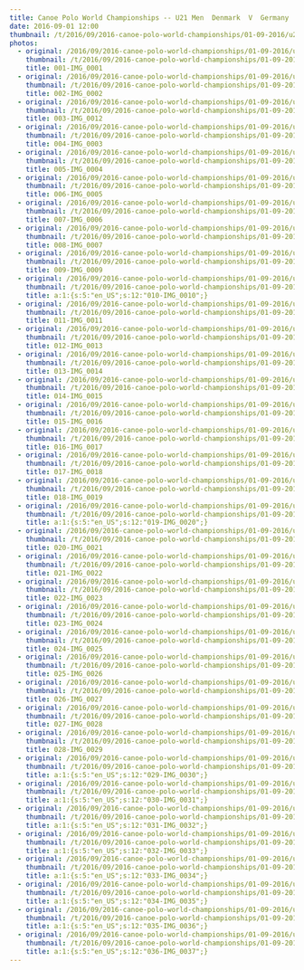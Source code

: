 ```yaml
---
title: Canoe Polo World Championships -- U21 Men  Denmark  V  Germany
date: 2016-09-01 12:00
thumbnail: /t/2016/09/2016-canoe-polo-world-championships/01-09-2016/u21-men-denmark-v-germany/001-img_0001.jpg
photos:
  - original: /2016/09/2016-canoe-polo-world-championships/01-09-2016/u21-men-denmark-v-germany/001-img_0001.jpg
    thumbnail: /t/2016/09/2016-canoe-polo-world-championships/01-09-2016/u21-men-denmark-v-germany/001-img_0001.jpg
    title: 001-IMG_0001
  - original: /2016/09/2016-canoe-polo-world-championships/01-09-2016/u21-men-denmark-v-germany/002-img_0002.jpg
    thumbnail: /t/2016/09/2016-canoe-polo-world-championships/01-09-2016/u21-men-denmark-v-germany/002-img_0002.jpg
    title: 002-IMG_0002
  - original: /2016/09/2016-canoe-polo-world-championships/01-09-2016/u21-men-denmark-v-germany/003-img_0012.jpg
    thumbnail: /t/2016/09/2016-canoe-polo-world-championships/01-09-2016/u21-men-denmark-v-germany/003-img_0012.jpg
    title: 003-IMG_0012
  - original: /2016/09/2016-canoe-polo-world-championships/01-09-2016/u21-men-denmark-v-germany/004-img_0003.jpg
    thumbnail: /t/2016/09/2016-canoe-polo-world-championships/01-09-2016/u21-men-denmark-v-germany/004-img_0003.jpg
    title: 004-IMG_0003
  - original: /2016/09/2016-canoe-polo-world-championships/01-09-2016/u21-men-denmark-v-germany/005-img_0004.jpg
    thumbnail: /t/2016/09/2016-canoe-polo-world-championships/01-09-2016/u21-men-denmark-v-germany/005-img_0004.jpg
    title: 005-IMG_0004
  - original: /2016/09/2016-canoe-polo-world-championships/01-09-2016/u21-men-denmark-v-germany/006-img_0005.jpg
    thumbnail: /t/2016/09/2016-canoe-polo-world-championships/01-09-2016/u21-men-denmark-v-germany/006-img_0005.jpg
    title: 006-IMG_0005
  - original: /2016/09/2016-canoe-polo-world-championships/01-09-2016/u21-men-denmark-v-germany/007-img_0006.jpg
    thumbnail: /t/2016/09/2016-canoe-polo-world-championships/01-09-2016/u21-men-denmark-v-germany/007-img_0006.jpg
    title: 007-IMG_0006
  - original: /2016/09/2016-canoe-polo-world-championships/01-09-2016/u21-men-denmark-v-germany/008-img_0007.jpg
    thumbnail: /t/2016/09/2016-canoe-polo-world-championships/01-09-2016/u21-men-denmark-v-germany/008-img_0007.jpg
    title: 008-IMG_0007
  - original: /2016/09/2016-canoe-polo-world-championships/01-09-2016/u21-men-denmark-v-germany/009-img_0009.jpg
    thumbnail: /t/2016/09/2016-canoe-polo-world-championships/01-09-2016/u21-men-denmark-v-germany/009-img_0009.jpg
    title: 009-IMG_0009
  - original: /2016/09/2016-canoe-polo-world-championships/01-09-2016/u21-men-denmark-v-germany/010-img_0010.jpg
    thumbnail: /t/2016/09/2016-canoe-polo-world-championships/01-09-2016/u21-men-denmark-v-germany/010-img_0010.jpg
    title: a:1:{s:5:"en_US";s:12:"010-IMG_0010";}
  - original: /2016/09/2016-canoe-polo-world-championships/01-09-2016/u21-men-denmark-v-germany/011-img_0011.jpg
    thumbnail: /t/2016/09/2016-canoe-polo-world-championships/01-09-2016/u21-men-denmark-v-germany/011-img_0011.jpg
    title: 011-IMG_0011
  - original: /2016/09/2016-canoe-polo-world-championships/01-09-2016/u21-men-denmark-v-germany/012-img_0013.jpg
    thumbnail: /t/2016/09/2016-canoe-polo-world-championships/01-09-2016/u21-men-denmark-v-germany/012-img_0013.jpg
    title: 012-IMG_0013
  - original: /2016/09/2016-canoe-polo-world-championships/01-09-2016/u21-men-denmark-v-germany/013-img_0014.jpg
    thumbnail: /t/2016/09/2016-canoe-polo-world-championships/01-09-2016/u21-men-denmark-v-germany/013-img_0014.jpg
    title: 013-IMG_0014
  - original: /2016/09/2016-canoe-polo-world-championships/01-09-2016/u21-men-denmark-v-germany/014-img_0015.jpg
    thumbnail: /t/2016/09/2016-canoe-polo-world-championships/01-09-2016/u21-men-denmark-v-germany/014-img_0015.jpg
    title: 014-IMG_0015
  - original: /2016/09/2016-canoe-polo-world-championships/01-09-2016/u21-men-denmark-v-germany/015-img_0016.jpg
    thumbnail: /t/2016/09/2016-canoe-polo-world-championships/01-09-2016/u21-men-denmark-v-germany/015-img_0016.jpg
    title: 015-IMG_0016
  - original: /2016/09/2016-canoe-polo-world-championships/01-09-2016/u21-men-denmark-v-germany/016-img_0017.jpg
    thumbnail: /t/2016/09/2016-canoe-polo-world-championships/01-09-2016/u21-men-denmark-v-germany/016-img_0017.jpg
    title: 016-IMG_0017
  - original: /2016/09/2016-canoe-polo-world-championships/01-09-2016/u21-men-denmark-v-germany/017-img_0018.jpg
    thumbnail: /t/2016/09/2016-canoe-polo-world-championships/01-09-2016/u21-men-denmark-v-germany/017-img_0018.jpg
    title: 017-IMG_0018
  - original: /2016/09/2016-canoe-polo-world-championships/01-09-2016/u21-men-denmark-v-germany/018-img_0019.jpg
    thumbnail: /t/2016/09/2016-canoe-polo-world-championships/01-09-2016/u21-men-denmark-v-germany/018-img_0019.jpg
    title: 018-IMG_0019
  - original: /2016/09/2016-canoe-polo-world-championships/01-09-2016/u21-men-denmark-v-germany/019-img_0020.jpg
    thumbnail: /t/2016/09/2016-canoe-polo-world-championships/01-09-2016/u21-men-denmark-v-germany/019-img_0020.jpg
    title: a:1:{s:5:"en_US";s:12:"019-IMG_0020";}
  - original: /2016/09/2016-canoe-polo-world-championships/01-09-2016/u21-men-denmark-v-germany/020-img_0021.jpg
    thumbnail: /t/2016/09/2016-canoe-polo-world-championships/01-09-2016/u21-men-denmark-v-germany/020-img_0021.jpg
    title: 020-IMG_0021
  - original: /2016/09/2016-canoe-polo-world-championships/01-09-2016/u21-men-denmark-v-germany/021-img_0022.jpg
    thumbnail: /t/2016/09/2016-canoe-polo-world-championships/01-09-2016/u21-men-denmark-v-germany/021-img_0022.jpg
    title: 021-IMG_0022
  - original: /2016/09/2016-canoe-polo-world-championships/01-09-2016/u21-men-denmark-v-germany/022-img_0023.jpg
    thumbnail: /t/2016/09/2016-canoe-polo-world-championships/01-09-2016/u21-men-denmark-v-germany/022-img_0023.jpg
    title: 022-IMG_0023
  - original: /2016/09/2016-canoe-polo-world-championships/01-09-2016/u21-men-denmark-v-germany/023-img_0024.jpg
    thumbnail: /t/2016/09/2016-canoe-polo-world-championships/01-09-2016/u21-men-denmark-v-germany/023-img_0024.jpg
    title: 023-IMG_0024
  - original: /2016/09/2016-canoe-polo-world-championships/01-09-2016/u21-men-denmark-v-germany/024-img_0025.jpg
    thumbnail: /t/2016/09/2016-canoe-polo-world-championships/01-09-2016/u21-men-denmark-v-germany/024-img_0025.jpg
    title: 024-IMG_0025
  - original: /2016/09/2016-canoe-polo-world-championships/01-09-2016/u21-men-denmark-v-germany/025-img_0026.jpg
    thumbnail: /t/2016/09/2016-canoe-polo-world-championships/01-09-2016/u21-men-denmark-v-germany/025-img_0026.jpg
    title: 025-IMG_0026
  - original: /2016/09/2016-canoe-polo-world-championships/01-09-2016/u21-men-denmark-v-germany/026-img_0027.jpg
    thumbnail: /t/2016/09/2016-canoe-polo-world-championships/01-09-2016/u21-men-denmark-v-germany/026-img_0027.jpg
    title: 026-IMG_0027
  - original: /2016/09/2016-canoe-polo-world-championships/01-09-2016/u21-men-denmark-v-germany/027-img_0028.jpg
    thumbnail: /t/2016/09/2016-canoe-polo-world-championships/01-09-2016/u21-men-denmark-v-germany/027-img_0028.jpg
    title: 027-IMG_0028
  - original: /2016/09/2016-canoe-polo-world-championships/01-09-2016/u21-men-denmark-v-germany/028-img_0029.jpg
    thumbnail: /t/2016/09/2016-canoe-polo-world-championships/01-09-2016/u21-men-denmark-v-germany/028-img_0029.jpg
    title: 028-IMG_0029
  - original: /2016/09/2016-canoe-polo-world-championships/01-09-2016/u21-men-denmark-v-germany/029-img_0030.jpg
    thumbnail: /t/2016/09/2016-canoe-polo-world-championships/01-09-2016/u21-men-denmark-v-germany/029-img_0030.jpg
    title: a:1:{s:5:"en_US";s:12:"029-IMG_0030";}
  - original: /2016/09/2016-canoe-polo-world-championships/01-09-2016/u21-men-denmark-v-germany/030-img_0031.jpg
    thumbnail: /t/2016/09/2016-canoe-polo-world-championships/01-09-2016/u21-men-denmark-v-germany/030-img_0031.jpg
    title: a:1:{s:5:"en_US";s:12:"030-IMG_0031";}
  - original: /2016/09/2016-canoe-polo-world-championships/01-09-2016/u21-men-denmark-v-germany/031-img_0032.jpg
    thumbnail: /t/2016/09/2016-canoe-polo-world-championships/01-09-2016/u21-men-denmark-v-germany/031-img_0032.jpg
    title: a:1:{s:5:"en_US";s:12:"031-IMG_0032";}
  - original: /2016/09/2016-canoe-polo-world-championships/01-09-2016/u21-men-denmark-v-germany/032-img_0033.jpg
    thumbnail: /t/2016/09/2016-canoe-polo-world-championships/01-09-2016/u21-men-denmark-v-germany/032-img_0033.jpg
    title: a:1:{s:5:"en_US";s:12:"032-IMG_0033";}
  - original: /2016/09/2016-canoe-polo-world-championships/01-09-2016/u21-men-denmark-v-germany/033-img_0034.jpg
    thumbnail: /t/2016/09/2016-canoe-polo-world-championships/01-09-2016/u21-men-denmark-v-germany/033-img_0034.jpg
    title: a:1:{s:5:"en_US";s:12:"033-IMG_0034";}
  - original: /2016/09/2016-canoe-polo-world-championships/01-09-2016/u21-men-denmark-v-germany/034-img_0035.jpg
    thumbnail: /t/2016/09/2016-canoe-polo-world-championships/01-09-2016/u21-men-denmark-v-germany/034-img_0035.jpg
    title: a:1:{s:5:"en_US";s:12:"034-IMG_0035";}
  - original: /2016/09/2016-canoe-polo-world-championships/01-09-2016/u21-men-denmark-v-germany/035-img_0036.jpg
    thumbnail: /t/2016/09/2016-canoe-polo-world-championships/01-09-2016/u21-men-denmark-v-germany/035-img_0036.jpg
    title: a:1:{s:5:"en_US";s:12:"035-IMG_0036";}
  - original: /2016/09/2016-canoe-polo-world-championships/01-09-2016/u21-men-denmark-v-germany/036-img_0037.jpg
    thumbnail: /t/2016/09/2016-canoe-polo-world-championships/01-09-2016/u21-men-denmark-v-germany/036-img_0037.jpg
    title: a:1:{s:5:"en_US";s:12:"036-IMG_0037";}
---
```

